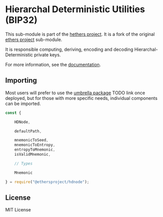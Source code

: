 Hierarchal Deterministic Utilities (BIP32)
==========================================

This sub-module is part of the [hethers project](https://github.com/hashgraph/hethers.js). It is a fork of the original [ethers project](https://github.com/ethers-io/ethers.js) sub-module.

It is responsible computing, deriving, encoding and decoding Hierarchal-Deterministic
private keys.

For more information, see the [documentation](https://docs.ethers.io/v5/api/utils/hdnode/).

Importing
---------

Most users will prefer to use the [umbrella package](https://www.npmjs.com/package/ethers) TODO link once deployed,
but for those with more specific needs, individual components can be imported.

```javascript
const {

    HDNode,

    defaultPath,

    mnemonicToSeed,
    mnemonicToEntropy,
    entropyToMnemonic,
    isValidMnemonic,

    // Types

    Mnemonic

} = require("@ethersproject/hdnode");
```


License
-------

MIT License
